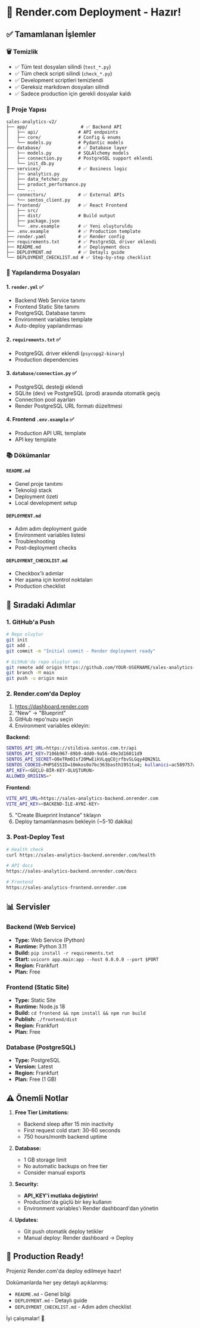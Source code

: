# 🎉 Render.com Deployment - Hazır!

## ✅ Tamamlanan İşlemler

### 🗑️ Temizlik
- ✅ Tüm test dosyaları silindi (`test_*.py`)
- ✅ Tüm check scripti silindi (`check_*.py`)
- ✅ Development scriptleri temizlendi
- ✅ Gereksiz markdown dosyaları silindi
- ✅ Sadece production için gerekli dosyalar kaldı

### 📁 Proje Yapısı
```
sales-analytics-v2/
├── app/                    # ✅ Backend API
│   ├── api/               # API endpoints
│   ├── core/              # Config & enums
│   └── models.py          # Pydantic models
├── database/              # ✅ Database layer
│   ├── models.py          # SQLAlchemy models
│   ├── connection.py      # PostgreSQL support eklendi
│   └── init_db.py
├── services/              # ✅ Business logic
│   ├── analytics.py
│   ├── data_fetcher.py
│   ├── product_performance.py
│   └── ...
├── connectors/            # ✅ External APIs
│   └── sentos_client.py
├── frontend/              # ✅ React Frontend
│   ├── src/
│   ├── dist/              # Build output
│   ├── package.json
│   └── .env.example       # ✅ Yeni oluşturuldu
├── .env.example           # ✅ Production template
├── render.yaml            # ✅ Render config
├── requirements.txt       # ✅ PostgreSQL driver eklendi
├── README.md              # ✅ Deployment docs
├── DEPLOYMENT.md          # ✅ Detaylı guide
└── DEPLOYMENT_CHECKLIST.md # ✅ Step-by-step checklist
```

### 🔧 Yapılandırma Dosyaları

#### 1. `render.yml` ✅
- Backend Web Service tanımı
- Frontend Static Site tanımı
- PostgreSQL Database tanımı
- Environment variables template
- Auto-deploy yapılandırması

#### 2. `requirements.txt` ✅
- PostgreSQL driver eklendi (`psycopg2-binary`)
- Production dependencies

#### 3. `database/connection.py` ✅
- PostgreSQL desteği eklendi
- SQLite (dev) ve PostgreSQL (prod) arasında otomatik geçiş
- Connection pool ayarları
- Render PostgreSQL URL formatı düzeltmesi

#### 4. Frontend `.env.example` ✅
- Production API URL template
- API key template

### 📚 Dökümanlar

#### `README.md`
- Genel proje tanıtımı
- Teknoloji stack
- Deployment özeti
- Local development setup

#### `DEPLOYMENT.md`
- Adım adım deployment guide
- Environment variables listesi
- Troubleshooting
- Post-deployment checks

#### `DEPLOYMENT_CHECKLIST.md`
- Checkbox'lı adımlar
- Her aşama için kontrol noktaları
- Production checklist

## 🚀 Sıradaki Adımlar

### 1. GitHub'a Push
```bash
# Repo oluştur
git init
git add .
git commit -m "Initial commit - Render deployment ready"

# GitHub'da repo oluştur ve:
git remote add origin https://github.com/YOUR-USERNAME/sales-analytics-v2.git
git branch -M main
git push -u origin main
```

### 2. Render.com'da Deploy
1. https://dashboard.render.com
2. "New" → "Blueprint"
3. GitHub repo'nuzu seçin
4. Environment variables ekleyin:

**Backend:**
```bash
SENTOS_API_URL=https://stildiva.sentos.com.tr/api
SENTOS_API_KEY=7106b967-89b9-4dd0-9a56-49e3d16011d9
SENTOS_API_SECRET=O8eTRm0Isf20MwEikVLqqCOjrfbvSLGqy4QN2N1L
SENTOS_COOKIE=PHPSESSID=10mkos0o7bc363basth1951tu4; kullanici=ac589757aba860f71929633a43d2aec9
API_KEY=<GÜÇLÜ-BİR-KEY-OLUŞTURUN>
ALLOWED_ORIGINS=*
```

**Frontend:**
```bash
VITE_API_URL=https://sales-analytics-backend.onrender.com
VITE_API_KEY=<BACKEND-İLE-AYNI-KEY>
```

5. "Create Blueprint Instance" tıklayın
6. Deploy tamamlanmasını bekleyin (~5-10 dakika)

### 3. Post-Deploy Test
```bash
# Health check
curl https://sales-analytics-backend.onrender.com/health

# API docs
https://sales-analytics-backend.onrender.com/docs

# Frontend
https://sales-analytics-frontend.onrender.com
```

## 📊 Servisler

### Backend (Web Service)
- **Type:** Web Service (Python)
- **Runtime:** Python 3.11
- **Build:** `pip install -r requirements.txt`
- **Start:** `uvicorn app.main:app --host 0.0.0.0 --port $PORT`
- **Region:** Frankfurt
- **Plan:** Free

### Frontend (Static Site)
- **Type:** Static Site
- **Runtime:** Node.js 18
- **Build:** `cd frontend && npm install && npm run build`
- **Publish:** `./frontend/dist`
- **Region:** Frankfurt
- **Plan:** Free

### Database (PostgreSQL)
- **Type:** PostgreSQL
- **Version:** Latest
- **Region:** Frankfurt
- **Plan:** Free (1 GB)

## ⚠️ Önemli Notlar

1. **Free Tier Limitations:**
   - Backend sleep after 15 min inactivity
   - First request cold start: 30-60 seconds
   - 750 hours/month backend uptime

2. **Database:**
   - 1 GB storage limit
   - No automatic backups on free tier
   - Consider manual exports

3. **Security:**
   - **API_KEY'i mutlaka değiştirin!**
   - Production'da güçlü bir key kullanın
   - Environment variables'ı Render dashboard'dan yönetin

4. **Updates:**
   - Git push otomatik deploy tetikler
   - Manual deploy: Render dashboard → Deploy

## 🎯 Production Ready!

Projeniz Render.com'da deploy edilmeye hazır! 

Dokümanlarda her şey detaylı açıklanmış:
- `README.md` - Genel bilgi
- `DEPLOYMENT.md` - Detaylı guide
- `DEPLOYMENT_CHECKLIST.md` - Adım adım checklist

İyi çalışmalar! 🚀
